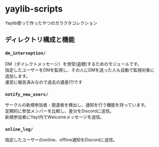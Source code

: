 # yaylib-scripts
Yaylib使って作ったやつのガラクタコレクション

## ディレクトリ構成と機能

### `dm_interseption/`
DM（ダイレクトメッセージ）を傍受(盗聴)するためのモジュールです。  
指定したユーザーをDMを監視し、その人にDMを送った人も自動で監視対象に追加します。  
運営に報告済みなので過去の遺産(?)です

### `notify_new_users/`
サークルの新規参加者・脱退者を検出し、通知を行う機能を持っています。  
定期的に参加メンバーを比較し、差分をDiscordに送信。  
新規参加者にYay!内でWelcomeメッセージを送信。

### `online_log/`
指定したユーザーのonline、offline通知をDiscordに送信。
